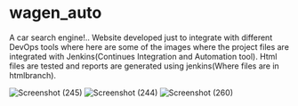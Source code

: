 # wagen_auto
A car search engine!..
Website developed just to integrate with different DevOps tools where here are some of the images where the project files are integrated with Jenkins(Continues Integration and Automation tool). Html files are tested and reports are generated using jenkins(Where files are in htmlbranch).

![Screenshot (245)](https://user-images.githubusercontent.com/94606073/223622437-a25fb4f6-96bd-4a47-9985-85e2f349bc8b.png)
![Screenshot (244)](https://user-images.githubusercontent.com/94606073/223622467-9377cb64-596c-4dd1-9916-905096d59347.png)
![Screenshot (260)](https://user-images.githubusercontent.com/94606073/223622492-437adacc-8b35-4721-a301-92e4f7653bb6.png)

